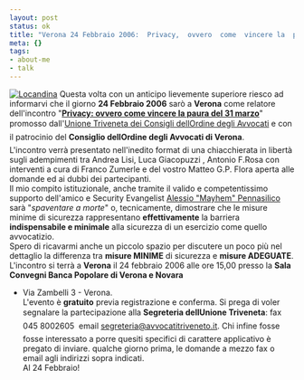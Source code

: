 ```yaml
--- 
layout: post
status: ok
title: "Verona 24 Febbraio 2006:  Privacy,  ovvero  come  vincere la  paura  del  31 marzo"
meta: {}
tags: 
- about-me
- talk
---
```

[![Locandina](http://www.lastknight.com/download/thumb-20060215_privacy.jpg)](http://www.lastknight.com/download/20060215_privacy.jpg)
Questa volta con un anticipo lievemente superiore riesco ad informarvi che il giorno **24 Febbraio 2006** sarò a **Verona** come relatore dell'incontro "**[Privacy:  ovvero  come  vincere la  paura  del  31 marzo](http://www.avvocatitriveneto.it/tematiche_zoom.php?target=98)**" promosso dall'[Unione Triveneta dei Consigli dellOrdine degli Avvocati](http://www.avvocatitriveneto.it/) e con il patrocinio del **Consiglio dellOrdine degli Avvocati di Verona**.  
L'incontro verrà presentato nell'inedito format di una chiacchierata in libertà  sugli adempimenti tra Andrea Lisi, Luca Giacopuzzi , Antonio F.Rosa con interventi a cura di Franco Zumerle e del vostro Matteo G.P. Flora aperta alle domande ed ai dubbi dei partecipanti.  
Il mio compito istituzionale, anche tramite il valido e competentissimo supporto dell'amico e Security Evangelist [Alessio "Mayhem" Pennasilico](http://www.alba.st) sarà "*spaventare a morte*" o, tecnicamente, dimostrare che le misure minime di sicurezza rappresentano **effettivamente** la barriera **indispensabile e minimale** alla sicurezza di un esercizio come quello avvocatizio.  
Spero di ricavarmi anche un piccolo spazio per discutere un poco più nel dettaglio la differenza tra **misure MINIME** di sicurezza e **misure ADEGUATE**.  
L'incontro si terrà a **Verona** il 24 febbraio 2006 alle ore 15,00 presso la **Sala Convegni Banca Popolare di Verona e Novara**
- Via Zambelli 3 - Verona.  
L'evento è **gratuito** previa registrazione e conferma. Si prega di voler segnalare la partecipazione alla **Segreteria dellUnione Triveneta**: fax 045 8002605  email [segreteria@avvocatitriveneto.it](mailto:segreteria@avvocatitriveneto.it).
Chi infine fosse fosse interessato a porre quesiti specifici di carattere applicativo è pregato di inviare. qualche giorno prima, le domande a mezzo fax o email agli indirizzi sopra indicati.  
Al 24 Febbraio! 
